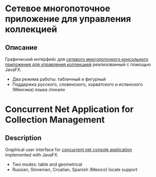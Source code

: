 # Сетевое многопоточное приложение для управления коллекцией
## Описание
Графический интерфейс для [сетевого многопоточного консольного приложения для управления коллекцией](https://github.com/SuperJaremy/Lab7) реализованный с помощью JavaFX.
- Два режима работы: табличный и фигурный
- Поддержка русского, словенского, хорватского и испанского (Мексика) языка /локали

# Concurrent Net Application for Collection Management  
## Description  
Graphical user interface for [concurrent net console application](https://github.com/SuperJaremy/Lab7) implemented with JavaFX.  

- Two modes: table and geometrical
- Russian, Slovenian, Croatian, Spanish (Mexico) locale support